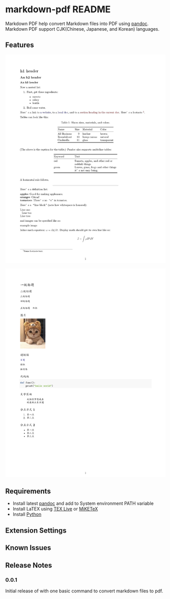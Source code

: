 # markdown-pdf README

Markdown PDF help convert Markdown files into PDF using [pandoc](https://pandoc.org/).
Markdown PDF support CJK(Chinese, Japanese, and Korean) languages.

## Features

![](./assets/sample/sample-en.jpg)

![](./assets/sample/sample-zh.jpg)

## Requirements

- Install latest [pandoc](https://github.com/jgm/pandoc/releases) and add to System environment PATH variable
- Install LaTEX using [TEX Live](https://www.tug.org/texlive/) or [MiKETeX](https://miktex.org/)
- Install [Python](https://www.python.org/downloads/)

## Extension Settings

<!-- Include if your extension adds any VS Code settings through the `contributes.configuration` extension point.

For example:

This extension contributes the following settings:

* `myExtension.enable`: enable/disable this extension
* `myExtension.thing`: set to `blah` to do something -->

## Known Issues

<!-- Calling out known issues can help limit users opening duplicate issues against your extension. -->

## Release Notes

### 0.0.1

Initial release of with one basic command to convert markdown files to pdf.

<!-- ### 1.0.1

Fixed issue #.

### 1.1.0

Added features X, Y, and Z. -->




